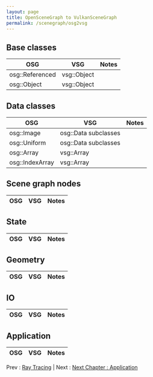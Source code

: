 ```yaml
---
layout: page
title: OpenSceneGraph to VulkanSceneGraph
permalink: /scenegraph/osg2vsg
---
```



## Base classes

| OSG | VSG | Notes |
| --- | --- | --- |
| osg::Referenced | vsg::Object |  |
| osg::Object | vsg::Object |  |

## Data classes

| OSG | VSG | Notes |
| --- | --- | --- |
| osg::Image | osg::Data subclasses |  |
| osg::Uniform | osg::Data subclasses |  |
| osg::Array<T> | vsg::Array<T> |  |
| osg::IndexArray<T> | vsg::Array<T> |  |

## Scene graph nodes

| OSG | VSG | Notes |
| --- | --- | --- |

## State

| OSG | VSG | Notes |
| --- | --- | --- |

## Geometry

| OSG | VSG | Notes |
| --- | --- | --- |

## IO

| OSG | VSG | Notes |
| --- | --- | --- |

## Application

| OSG | VSG | Notes |
| --- | --- | --- |

Prev : [Ray Tracing](RayTracing.md) | Next : [Next Chapter : Application](../4_Application/index.md)

